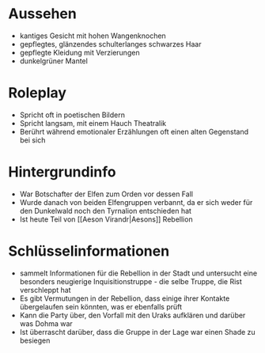 # Aussehen
- kantiges Gesicht mit hohen Wangenknochen
- gepflegtes, glänzendes schulterlanges schwarzes Haar
- gepflegte Kleidung mit Verzierungen
- dunkelgrüner Mantel
# Roleplay
- Spricht oft in poetischen Bildern
- Spricht langsam, mit einem Hauch Theatralik
- Berührt während emotionaler Erzählungen oft einen alten Gegenstand bei sich
# Hintergrundinfo
- War Botschafter der Elfen zum Orden vor dessen Fall 
- Wurde danach von beiden Elfengruppen verbannt, da er sich weder für den Dunkelwald noch den Tyrnalion entschieden hat
- Ist heute Teil von [[Aeson Virandr|Aesons]] Rebellion
# Schlüsselinformationen
- sammelt Informationen für die Rebellion in der Stadt und untersucht eine besonders neugierige Inquisitionstruppe - die selbe Truppe, die Rist verschleppt hat
- Es gibt Vermutungen in der Rebellion, dass einige ihrer Kontakte übergelaufen sein könnten, was er ebenfalls prüft
- Kann die Party über, den Vorfall mit den Uraks aufklären und darüber was Dohma war
- Ist überrascht darüber, dass die Gruppe in der Lage war einen Shade zu besiegen
